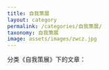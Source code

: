 ```yaml
---
title: 自我策展
layout: category
permalink: /categories/自我策展/
taxonomy: 自我策展
image: assets/images/zwcz.jpg
---
```


分类《自我策展》下的文章：